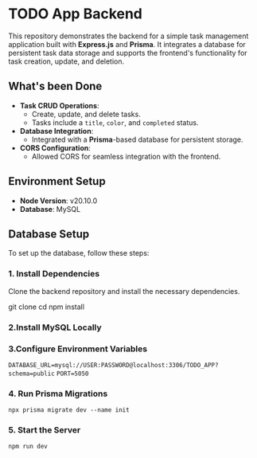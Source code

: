 # TODO App Backend

This repository demonstrates the backend for a simple task management application built with **Express.js** and **Prisma**. It integrates a database for persistent task data storage and supports the frontend's functionality for task creation, update, and deletion.

## What's been Done

- **Task CRUD Operations**:
  - Create, update, and delete tasks.
  - Tasks include a `title`, `color`, and `completed` status.
- **Database Integration**:
  - Integrated with a **Prisma**-based database for persistent storage.
- **CORS Configuration**:
  - Allowed CORS for seamless integration with the frontend.

## Environment Setup

- **Node Version**: v20.10.0
- **Database**: MySQL

## Database Setup

To set up the database, follow these steps:

### 1. Install Dependencies

Clone the backend repository and install the necessary dependencies.

git clone <repository-url>
cd <repository-directory>
npm install

### 2.Install MySQL Locally

### 3.Configure Environment Variables

`DATABASE_URL=mysql://USER:PASSWORD@localhost:3306/TODO_APP?schema=public`
`PORT=5050`

### 4. Run Prisma Migrations

`npx prisma migrate dev --name init`

### 5. Start the Server

`npm run dev`
